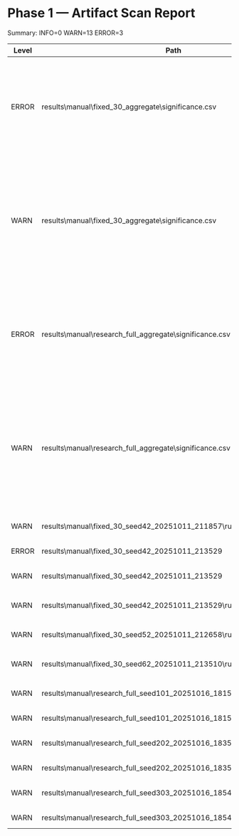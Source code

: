# Phase 1 — Artifact Scan Report

Summary: INFO=0 WARN=13 ERROR=3

| Level | Path | Message | Details |
| --- | --- | --- | --- |
| ERROR | results\manual\fixed_30_aggregate\significance.csv | Truncated bootstrap key names detected | {"columns": ["mea_boot_low", "mea_boot_high", "media_boot_low", "media_boot_high", "st_boot_low", "st_boot_high", "ma_boot_low", "ma_boot_high", "mi_boot_low", "mi_boot_high"]} |
| WARN | results\manual\fixed_30_aggregate\significance.csv | mean_boot_low/high not present | {"have": ["scenario", "metric", "mea_boot_low", "mea_boot_high", "media_boot_low", "media_boot_high", "st_boot_low", "st_boot_high", "ma_boot_low", "ma_boot_high", "mi_boot_low", "mi_boot_high", "note"]} |
| ERROR | results\manual\research_full_aggregate\significance.csv | Truncated bootstrap key names detected | {"columns": ["mea_boot_low", "mea_boot_high", "media_boot_low", "media_boot_high", "st_boot_low", "st_boot_high", "ma_boot_low", "ma_boot_high", "mi_boot_low", "mi_boot_high"]} |
| WARN | results\manual\research_full_aggregate\significance.csv | mean_boot_low/high not present | {"have": ["scenario", "metric", "mea_boot_low", "mea_boot_high", "media_boot_low", "media_boot_high", "st_boot_low", "st_boot_high", "ma_boot_low", "ma_boot_high", "mi_boot_low", "mi_boot_high", "note"]} |
| WARN | results\manual\fixed_30_seed42_20251011_211857\run_metadata.json | data_price_hash missing in run metadata | {} |
| ERROR | results\manual\fixed_30_seed42_20251011_213529 | Missing required file: summary.csv | {} |
| WARN | results\manual\fixed_30_seed42_20251011_213529 | metrics_timeseries.csv not found (plots & KPIs may be limited) | {} |
| WARN | results\manual\fixed_30_seed42_20251011_213529\run_metadata.json | data_price_hash missing in run metadata | {} |
| WARN | results\manual\fixed_30_seed52_20251011_212658\run_metadata.json | data_price_hash missing in run metadata | {} |
| WARN | results\manual\fixed_30_seed62_20251011_213510\run_metadata.json | data_price_hash missing in run metadata | {} |
| WARN | results\manual\research_full_seed101_20251016_181558\run_metadata.json | data_price_hash missing in run metadata | {} |
| WARN | results\manual\research_full_seed101_20251016_181558\run_metadata.json | git commit not recorded | {} |
| WARN | results\manual\research_full_seed202_20251016_183505\run_metadata.json | data_price_hash missing in run metadata | {} |
| WARN | results\manual\research_full_seed202_20251016_183505\run_metadata.json | git commit not recorded | {} |
| WARN | results\manual\research_full_seed303_20251016_185410\run_metadata.json | data_price_hash missing in run metadata | {} |
| WARN | results\manual\research_full_seed303_20251016_185410\run_metadata.json | git commit not recorded | {} |